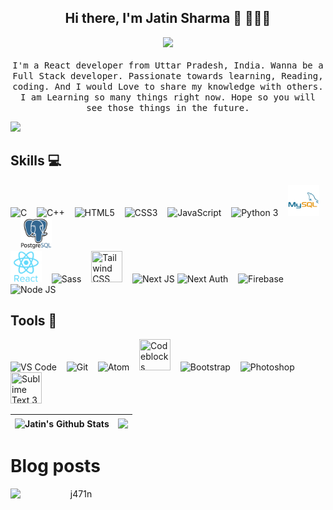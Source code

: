 
<h2 align='center'> Hi there, I'm Jatin Sharma 👋 🧑🏻‍💻 </h2>

<p align="center">
  <img src="https://images.squarespace-cdn.com/content/v1/5769fc401b631bab1addb2ab/1541580611624-TE64QGKRJG8SWAIUS7NS/ke17ZwdGBToddI8pDm48kPoswlzjSVMM-SxOp7CV59BZw-zPPgdn4jUwVcJE1ZvWQUxwkmyExglNqGp0IvTJZamWLI2zvYWH8K3-s_4yszcp2ryTI0HqTOaaUohrI8PI6FXy8c9PWtBlqAVlUS5izpdcIXDZqDYvprRqZ29Pw0o/coding-freak.gif" width=""><br><br>
  <samp> I'm a React developer from Uttar Pradesh, India. Wanna be a Full Stack developer. Passionate towards learning, Reading, coding. And I would Love to share my knowledge with others. I am Learning so many things right now. Hope so you will see those things in the future.
  </samp>
  <br>
  
    
  ![](https://komarev.com/ghpvc/?username=j471n&color=green&style=flat-square&label=PROFILE+VIEWS)
    
</p>



  
## Skills 💻

<p>
  <img title="C" src="https://img.icons8.com/color/50/000000/c-programming.png"/>&nbsp;&nbsp;&nbsp;
  <img title="C++" src="https://img.icons8.com/color/50/000000/c-plus-plus-logo.png"/>&nbsp;&nbsp;&nbsp;
  <img title="HTML5" src="https://img.icons8.com/color/50/000000/html-5.png"/>&nbsp;&nbsp;&nbsp;
  <img title="CSS3" src="https://img.icons8.com/color/50/000000/css3.png"/>&nbsp;&nbsp;&nbsp;
  <img title="JavaScript" src="https://img.icons8.com/color/48/000000/javascript.png"/>&nbsp;&nbsp;&nbsp;
  <img title="Python 3" src="https://img.icons8.com/color/50/000000/python.png"/>&nbsp;&nbsp;&nbsp;
  <img title="MySQL" src="https://raw.githubusercontent.com/devicons/devicon/master/icons/mysql/mysql-original-wordmark.svg" width="50" height="50" />&nbsp;&nbsp;&nbsp;
  <img title="PostgreSQL" src="https://raw.githubusercontent.com/devicons/devicon/master/icons/postgresql/postgresql-original-wordmark.svg" width="50" height="50" />&nbsp;&nbsp;&nbsp;
  <br>
  <img title="React" src="https://raw.githubusercontent.com/devicons/devicon/master/icons/react/react-original-wordmark.svg" width="50" height="50" />&nbsp;&nbsp;&nbsp;
  <img title="Sass" src="https://img.icons8.com/color/50/000000/sass.png"/>&nbsp;&nbsp;&nbsp;
  <img title="Tailwind CSS" src="https://www.vectorlogo.zone/logos/tailwindcss/tailwindcss-icon.svg" width="50" height="50" />&nbsp;&nbsp;&nbsp;
  <img title="Next JS" src="https://i.imgur.com/hv8GCUl.png" height="50" />
  <img title="Next Auth" src="https://next-auth.js.org/img/logo/logo-sm.png" height="50" />&nbsp;&nbsp;&nbsp;
  <img title="Firebase" src="https://i.imgur.com/ySmf4g5.png" height="50" />&nbsp;&nbsp;&nbsp;
  <img title="Node JS" src="https://portfolio-eatedtioe-j471n.vercel.app/img/skills/nodejs.webp" height="50" />&nbsp;&nbsp;&nbsp;
  
  
  
</p>

 ## Tools 🚀
  <img title="VS Code" src="https://img.icons8.com/fluent/50/000000/visual-studio-code-2019.png"/>&nbsp;&nbsp;&nbsp;
  <img title="Git" src="https://img.icons8.com/color/52/000000/git.png"/>&nbsp;&nbsp;&nbsp;
  <img title="Atom" src="https://img.icons8.com/ios/50/000000/atom-editor.png"/>&nbsp;&nbsp;&nbsp;
  <img title="Codeblocks" src="https://www.codewithc.com/wp-content/uploads/2014/08/codeblocks-featured.png" width="50" height="50" />&nbsp;&nbsp;&nbsp;
  <img title="Bootstrap" src="https://img.icons8.com/color/48/000000/bootstrap.png"/>&nbsp;&nbsp;&nbsp;
  <img title="Photoshop" src="https://img.icons8.com/fluent/48/000000/adobe-photoshop.png"/>&nbsp;&nbsp;&nbsp;
  <img title="Sublime Text 3" src="https://pbs.twimg.com/media/DJnkUqqVoAAFGQO.png" width="50" height="50" />&nbsp;&nbsp;&nbsp;



|<img align="center" src="https://github-readme-stats.vercel.app/api?username=j471n&show_icons=true&include_all_commits=true&theme=dark&hide_border=true" alt="Jatin's Github Stats" /> | <img align="center" src="https://github-readme-stats.vercel.app/api/top-langs/?username=j471n&layout=compact&theme=dark&hide_border=true" /> |
| ------------- | ------------- |


<!-- Most Used Language -->
<!-- <p><img align="center" src="https://github-readme-stats.vercel.app/api/top-langs?username=j471n&show_icons=true&locale=en&layout=compact" alt="j471n" /></p>
 -->
 
 
 # Blog posts
<!-- Dev.to:START --> 
<!-- Dev.to:END -->


<!-- Buy me a cup of coffee -->
<p align="center"><a href="https://www.buymeacoffee.com/j471n"> <img align="left" src="https://cdn.buymeacoffee.com/buttons/v2/default-yellow.png" height="50" width="210" alt="j471n" /></a></p>

<br>




